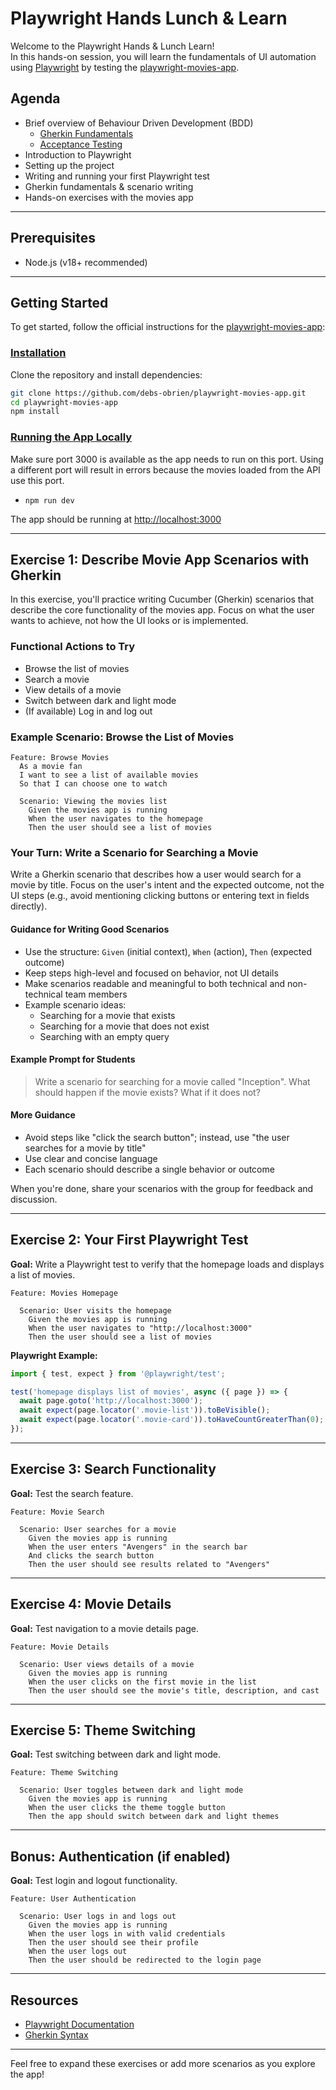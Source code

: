 # Playwright Hands Lunch & Learn

Welcome to the Playwright Hands & Lunch Learn!  
In this hands-on session, you will learn the fundamentals of UI automation using [Playwright](https://playwright.dev/) by testing the [playwright-movies-app](https://github.com/debs-obrien/playwright-movies-app).

## Agenda

- Brief overview of Behaviour Driven Development (BDD)
  - [Gherkin Fundamentals](https://cucumber.io/docs/gherkin/reference/)
  - [Acceptance Testing](https://www.agilealliance.org/glossary/acceptance/)
- Introduction to Playwright
- Setting up the project
- Writing and running your first Playwright test
- Gherkin fundamentals & scenario writing
- Hands-on exercises with the movies app

---

## Prerequisites

- Node.js (v18+ recommended)

---

## Getting Started

To get started, follow the official instructions for the [playwright-movies-app](https://github.com/debs-obrien/playwright-movies-app):

### [Installation](https://github.com/debs-obrien/playwright-movies-app?tab=readme-ov-file#installation)

Clone the repository and install dependencies:

```bash
git clone https://github.com/debs-obrien/playwright-movies-app.git
cd playwright-movies-app
npm install
```

### [Running the App Locally](https://github.com/debs-obrien/playwright-movies-app?tab=readme-ov-file#running-the-app-locally)

Make sure port 3000 is available as the app needs to run on this port. Using a different port will result in errors because the movies loaded from the API use this port.

- `npm run dev`

The app should be running at [http://localhost:3000](http://localhost:3000)

---

## Exercise 1: Describe Movie App Scenarios with Gherkin

In this exercise, you'll practice writing Cucumber (Gherkin) scenarios that describe the core functionality of the movies app. Focus on what the user wants to achieve, not how the UI looks or is implemented.

### Functional Actions to Try
- Browse the list of movies
- Search a movie
- View details of a movie
- Switch between dark and light mode
- (If available) Log in and log out

### Example Scenario: Browse the List of Movies

```gherkin
Feature: Browse Movies
  As a movie fan
  I want to see a list of available movies
  So that I can choose one to watch

  Scenario: Viewing the movies list
    Given the movies app is running
    When the user navigates to the homepage
    Then the user should see a list of movies
```

### Your Turn: Write a Scenario for Searching a Movie

Write a Gherkin scenario that describes how a user would search for a movie by title. Focus on the user's intent and the expected outcome, not the UI steps (e.g., avoid mentioning clicking buttons or entering text in fields directly).

#### Guidance for Writing Good Scenarios
- Use the structure: `Given` (initial context), `When` (action), `Then` (expected outcome)
- Keep steps high-level and focused on behavior, not UI details
- Make scenarios readable and meaningful to both technical and non-technical team members
- Example scenario ideas:
  - Searching for a movie that exists
  - Searching for a movie that does not exist
  - Searching with an empty query

#### Example Prompt for Students
> Write a scenario for searching for a movie called "Inception". What should happen if the movie exists? What if it does not?

#### More Guidance
- Avoid steps like "click the search button"; instead, use "the user searches for a movie by title"
- Use clear and concise language
- Each scenario should describe a single behavior or outcome

When you're done, share your scenarios with the group for feedback and discussion.

---

## Exercise 2: Your First Playwright Test

**Goal:** Write a Playwright test to verify that the homepage loads and displays a list of movies.

```gherkin
Feature: Movies Homepage

  Scenario: User visits the homepage
    Given the movies app is running
    When the user navigates to "http://localhost:3000"
    Then the user should see a list of movies
```

**Playwright Example:**
```js
import { test, expect } from '@playwright/test';

test('homepage displays list of movies', async ({ page }) => {
  await page.goto('http://localhost:3000');
  await expect(page.locator('.movie-list')).toBeVisible();
  await expect(page.locator('.movie-card')).toHaveCountGreaterThan(0);
});
```

---

## Exercise 3: Search Functionality

**Goal:** Test the search feature.

```gherkin
Feature: Movie Search

  Scenario: User searches for a movie
    Given the movies app is running
    When the user enters "Avengers" in the search bar
    And clicks the search button
    Then the user should see results related to "Avengers"
```

---

## Exercise 4: Movie Details

**Goal:** Test navigation to a movie details page.

```gherkin
Feature: Movie Details

  Scenario: User views details of a movie
    Given the movies app is running
    When the user clicks on the first movie in the list
    Then the user should see the movie's title, description, and cast
```

---

## Exercise 5: Theme Switching

**Goal:** Test switching between dark and light mode.

```gherkin
Feature: Theme Switching

  Scenario: User toggles between dark and light mode
    Given the movies app is running
    When the user clicks the theme toggle button
    Then the app should switch between dark and light themes
```

---

## Bonus: Authentication (if enabled)

**Goal:** Test login and logout functionality.

```gherkin
Feature: User Authentication

  Scenario: User logs in and logs out
    Given the movies app is running
    When the user logs in with valid credentials
    Then the user should see their profile
    When the user logs out
    Then the user should be redirected to the login page
```

---

## Resources

- [Playwright Documentation](https://playwright.dev/)
- [Gherkin Syntax](https://cucumber.io/docs/gherkin/)

---

Feel free to expand these exercises or add more scenarios as you explore the app!
